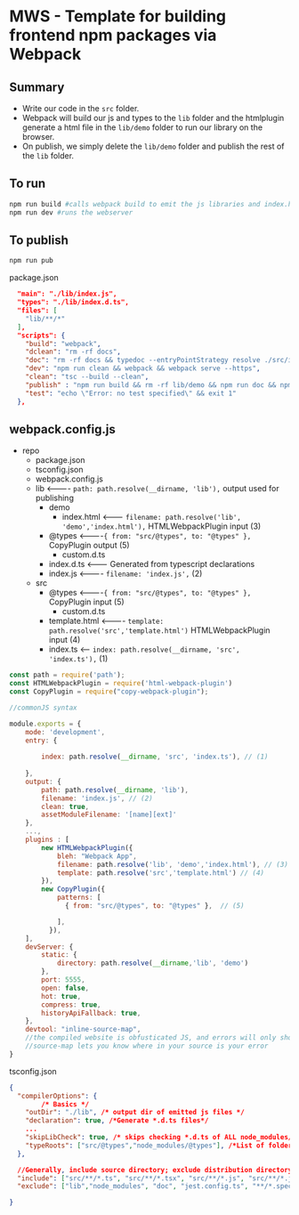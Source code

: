 # MWS - Template for building frontend npm packages via Webpack

## Summary

* Write our code in the `src` folder. 
* Webpack will build our js and types to the `lib` folder and the htmlplugin generate a html file in the `lib/demo` folder to run our library on the browser.  
* On publish, we simply delete the `lib/demo` folder and publish the rest of the `lib` folder.  

## To run

```bash
npm run build #calls webpack build to emit the js libraries and index.html files
npm run dev #runs the webserver
```

## To publish

```bash
npm run pub
```

package.json

```json
  "main": "./lib/index.js",
  "types": "./lib/index.d.ts",
  "files": [
    "lib/**/*"
  ],
  "scripts": {
    "build": "webpack",
    "dclean": "rm -rf docs",
    "doc": "rm -rf docs && typedoc --entryPointStrategy resolve ./src/index.ts",
    "dev": "npm run clean && webpack && webpack serve --https",
    "clean": "tsc --build --clean",
    "publish" : "npm run build && rm -rf lib/demo && npm run doc && npm publish",
    "test": "echo \"Error: no test specified\" && exit 1"
  },
```

## webpack.config.js

* repo
  * package.json
  * tsconfig.json
  * webpack.config.js
  * lib    <---- `path: path.resolve(__dirname, 'lib'),` output used for publishing
    * demo
      * index.html   <--- `filename: path.resolve('lib', 'demo','index.html'),` HTMLWebpackPlugin input (3)
    * @types    <----`{ from: "src/@types", to: "@types" },` CopyPlugin output (5)
      * custom.d.ts  
    * index.d.ts <--- Generated from typescript declarations
    * index.js  <---- `filename: 'index.js',` (2)
  * src
    * @types   <----`{ from: "src/@types", to: "@types" },` CopyPlugin input (5)
      * custom.d.ts  
    * template.html <---- ` template: path.resolve('src','template.html') ` HTMLWebpackPlugin input (4)
    * index.ts  <-- `index: path.resolve(__dirname, 'src', 'index.ts'),`  (1)

```js
const path = require('path');
const HTMLWebpackPlugin = require('html-webpack-plugin')
const CopyPlugin = require("copy-webpack-plugin");

//commonJS syntax

module.exports = {
    mode: 'development',
    entry: {
        
        index: path.resolve(__dirname, 'src', 'index.ts'), // (1)
        
    },
    output: {
        path: path.resolve(__dirname, 'lib'),
        filename: 'index.js', // (2)
        clean: true,
        assetModuleFilename: '[name][ext]'
    },
    ...,
    plugins : [
        new HTMLWebpackPlugin({
            bleh: "Webpack App",
            filename: path.resolve('lib', 'demo','index.html'), // (3)
            template: path.resolve('src','template.html') // (4)
        }),
        new CopyPlugin({
            patterns: [
              { from: "src/@types", to: "@types" },  // (5)

            ],
          }),
    ],
    devServer: {
        static: {
            directory: path.resolve(__dirname,'lib', 'demo')
        },
        port: 5555,
        open: false,
        hot: true,
        compress: true,
        historyApiFallback: true,
    },
    devtool: "inline-source-map",
    //the compiled website is obfusticated JS, and errors will only show the compiled JS
    //source-map lets you know where in your source is your error
}
```





tsconfig.json

```json
{
  "compilerOptions": {
        /* Basics */
    "outDir": "./lib", /* output dir of emitted js files */
    "declaration": true, /*Generate *.d.ts files*/
    ...
    "skipLibCheck": true, /* skips checking *.d.ts of ALL node_modules/@types BUT type-checks if app depends on the module */
    "typeRoots": ["src/@types","node_modules/@types"], /*List of folder to include type definition, default is `node_modules/@types/ */
  },

  //Generally, include source directory; exclude distribution directory
  "include": ["src/**/*.ts", "src/**/*.tsx", "src/**/*.js", "src/**/*.jsx"], /* Specifies an array of filenames or patterns to include in the program. */
  "exclude": ["lib","node_modules", "doc", "jest.config.ts", "**/*.spec.ts"]  /* Specifies an array of filenames or patterns that should be skipped when resolving "include":[..] above */

}
```